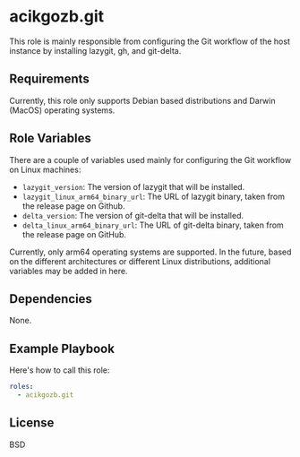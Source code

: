 # acikgozb.git

This role is mainly responsible from configuring the Git workflow of the host instance by installing lazygit, gh, and git-delta.

## Requirements

Currently, this role only supports Debian based distributions and Darwin (MacOS) operating systems.

## Role Variables

There are a couple of variables used mainly for configuring the Git workflow on Linux machines:

- `lazygit_version`: The version of lazygit that will be installed.
- `lazygit_linux_arm64_binary_url`: The URL of lazygit binary, taken from the release page on Github.
- `delta_version`: The version of git-delta that will be installed.
- `delta_linux_arm64_binary_url`: The URL of git-delta binary, taken from the release page on GitHub.

Currently, only arm64 operating systems are supported. In the future, based on the different architectures or different Linux distributions, additional variables may be added in here.

## Dependencies

None.

## Example Playbook

Here's how to call this role:

```yml
roles:
  - acikgozb.git
```

## License

BSD
